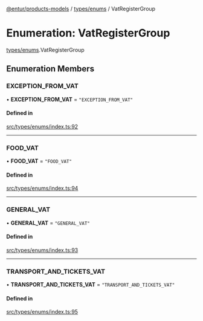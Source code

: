 [@entur/products-models](../README.md) / [types/enums](../modules/types_enums.md) / VatRegisterGroup

# Enumeration: VatRegisterGroup

[types/enums](../modules/types_enums.md).VatRegisterGroup

## Enumeration Members

### EXCEPTION\_FROM\_VAT

• **EXCEPTION\_FROM\_VAT** = ``"EXCEPTION_FROM_VAT"``

#### Defined in

[src/types/enums/index.ts:92](https://github.com/entur/products-models/blob/main/src/types/enums/index.ts#L92)

___

### FOOD\_VAT

• **FOOD\_VAT** = ``"FOOD_VAT"``

#### Defined in

[src/types/enums/index.ts:94](https://github.com/entur/products-models/blob/main/src/types/enums/index.ts#L94)

___

### GENERAL\_VAT

• **GENERAL\_VAT** = ``"GENERAL_VAT"``

#### Defined in

[src/types/enums/index.ts:93](https://github.com/entur/products-models/blob/main/src/types/enums/index.ts#L93)

___

### TRANSPORT\_AND\_TICKETS\_VAT

• **TRANSPORT\_AND\_TICKETS\_VAT** = ``"TRANSPORT_AND_TICKETS_VAT"``

#### Defined in

[src/types/enums/index.ts:95](https://github.com/entur/products-models/blob/main/src/types/enums/index.ts#L95)
